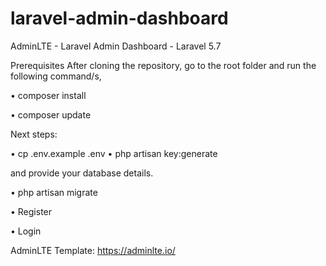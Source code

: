 # laravel-admin-dashboard
AdminLTE - Laravel Admin Dashboard - Laravel 5.7

Prerequisites
After cloning the repository, go to the root folder and run the following command/s, 

• composer install

• composer update

Next steps:
  
• cp .env.example .env
• php artisan key:generate 

and provide your database details. 


• php artisan migrate 


• Register

• Login

AdminLTE Template: https://adminlte.io/
